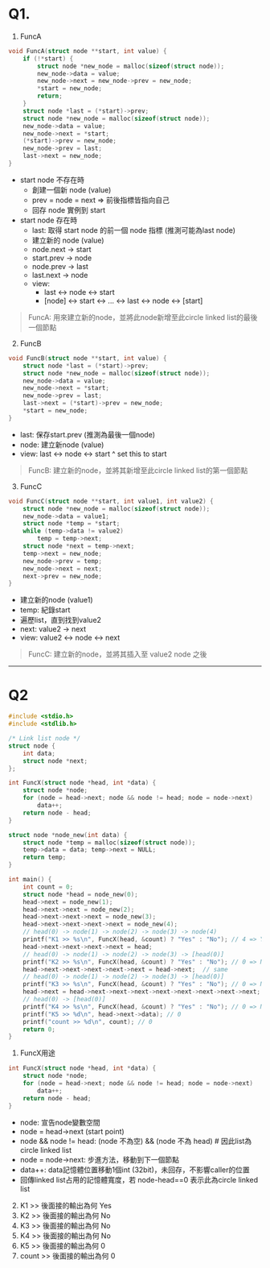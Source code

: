 # Q1.
1. FuncA
```c
void FuncA(struct node **start, int value) {
    if (!*start) {
        struct node *new_node = malloc(sizeof(struct node));
        new_node->data = value;
        new_node->next = new_node->prev = new_node;
        *start = new_node;
        return;
    }
    struct node *last = (*start)->prev;
    struct node *new_node = malloc(sizeof(struct node));
    new_node->data = value;
    new_node->next = *start;
    (*start)->prev = new_node;
    new_node->prev = last;
    last->next = new_node;
}
```
 - start node 不存在時
    - 創建一個新 node (value)
    - prev = node = next => 前後指標皆指向自己
    - 回存 node 實例到 start
 - start node 存在時
    - last: 取得 start node 的前一個 node 指標 (推測可能為last node)
    - 建立新的 node (value)
    - node.next -> start
    - start.prev -> node
    - node.prev -> last
    - last.next -> node
    - view: 
        - last <-> node <-> start
        - [node] <-> start <-> ... <-> last <-> node <-> [start]

> FuncA: 用來建立新的node，並將此node新增至此circle linked list的最後一個節點


2. FuncB
```c
void FuncB(struct node **start, int value) {
    struct node *last = (*start)->prev;
    struct node *new_node = malloc(sizeof(struct node));
    new_node->data = value;
    new_node->next = *start;
    new_node->prev = last;
    last->next = (*start)->prev = new_node;
    *start = new_node;
}
```
 - last: 保存start.prev (推測為最後一個node)
 - node: 建立新node (value)
 - view: 
    last <-> node <-> start
             ^
             set this to start
> FuncB: 建立新的node，並將其新增至此circle linked list的第一個節點

3. FuncC
```c
void FuncC(struct node **start, int value1, int value2) {
    struct node *new_node = malloc(sizeof(struct node));
    new_node->data = value1;
    struct node *temp = *start;
    while (temp->data != value2)
        temp = temp->next;
    struct node *next = temp->next;
    temp->next = new_node;
    new_node->prev = temp;
    new_node->next = next;
    next->prev = new_node;
}
```
 - 建立新的node (value1) 
 - temp: 紀錄start
 - 遍歷list，直到找到value2
 - next: value2 -> next
 - view: value2 <-> node <-> next
> FuncC: 建立新的node，並將其插入至 value2 node 之後 

---
# Q2
```c
#include <stdio.h>
#include <stdlib.h>

/* Link list node */
struct node {
    int data;
    struct node *next;
};

int FuncX(struct node *head, int *data) {
    struct node *node;
    for (node = head->next; node && node != head; node = node->next)
        data++;
    return node - head;
}

struct node *node_new(int data) {
    struct node *temp = malloc(sizeof(struct node));
    temp->data = data; temp->next = NULL;
    return temp;
}

int main() {
    int count = 0;
    struct node *head = node_new(0);
    head->next = node_new(1);
    head->next->next = node_new(2);
    head->next->next->next = node_new(3);
    head->next->next->next->next = node_new(4);
    // head(0) -> node(1) -> node(2) -> node(3) -> node(4)
    printf("K1 >> %s\n", FuncX(head, &count) ? "Yes" : "No"); // 4 => Yes; count = 0
    head->next->next->next->next = head; 
    // head(0) -> node(1) -> node(2) -> node(3) -> [head(0)]
    printf("K2 >> %s\n", FuncX(head, &count) ? "Yes" : "No"); // 0 => No; count = 0
    head->next->next->next->next->next = head->next;  // same
    // head(0) -> node(1) -> node(2) -> node(3) -> [head(0)]
    printf("K3 >> %s\n", FuncX(head, &count) ? "Yes" : "No"); // 0 => No; count = 0
    head->next = head->next->next->next->next->next->next->next->next;
    // head(0) -> [head(0)]
    printf("K4 >> %s\n", FuncX(head, &count) ? "Yes" : "No"); // 0 => No; count = 0
    printf("K5 >> %d\n", head->next->data); // 0
    printf("count >> %d\n", count); // 0
    return 0;
}
```

1. FuncX用途
```c
int FuncX(struct node *head, int *data) {
    struct node *node;
    for (node = head->next; node && node != head; node = node->next)
        data++;
    return node - head;
}
```
 - node: 宣告node變數空間
 - node = head->next (start point)
 - node && node != head: (node 不為空) && (node 不為 head)  # 因此list為circle linked list
 - node = node->next: 步進方法，移動到下一個節點
 - data++: data記憶體位置移動1個int (32bit)，未回存，不影響caller的位置
 - 回傳linked list占用的記憶體寬度，若 node-head==0 表示此為circle linked list

2. K1 >> 後面接的輸出為何 Yes
3. K2 >> 後面接的輸出為何 No
4. K3 >> 後面接的輸出為何 No
5. K4 >> 後面接的輸出為何 No
6. K5 >> 後面接的輸出為何 0
7. count >> 後面接的輸出為何 0